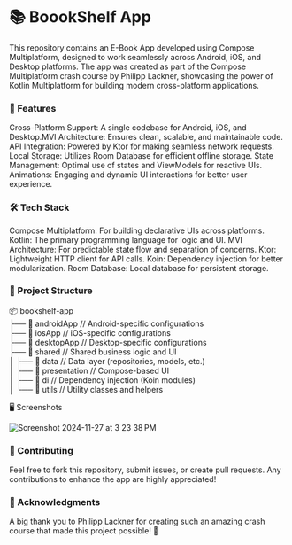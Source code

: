 # 📚 BoookShelf App

This repository contains an E-Book App developed using Compose Multiplatform, designed to work seamlessly across Android, iOS, and Desktop platforms. The app was created as part of the Compose Multiplatform crash course by Philipp Lackner, showcasing the power of Kotlin Multiplatform for building modern cross-platform applications.

### 🚀 Features

Cross-Platform Support: A single codebase for Android, iOS, and Desktop.MVI Architecture:
Ensures clean, scalable, and maintainable code.
API Integration: Powered by Ktor for making seamless network requests.
Local Storage: Utilizes Room Database for efficient offline storage.
State Management: Optimal use of states and ViewModels for reactive UIs.
Animations: Engaging and dynamic UI interactions for better user experience.

### 🛠️ Tech Stack

Compose Multiplatform: For building declarative UIs across platforms.
Kotlin: The primary programming language for logic and UI.
MVI Architecture: For predictable state flow and separation of concerns.
Ktor: Lightweight HTTP client for API calls.
Koin: Dependency injection for better modularization.
Room Database: Local database for persistent storage.

### 📂 Project Structure

📦 bookshelf-app  
├── 📂 androidApp       // Android-specific configurations  
├── 📂 iosApp           // iOS-specific configurations  
├── 📂 desktopApp       // Desktop-specific configurations  
├── 📂 shared            // Shared business logic and UI  
│   ├── 📂 data          // Data layer (repositories, models, etc.)  
│   ├── 📂 presentation            // Compose-based UI  
│   ├── 📂 di            // Dependency injection (Koin modules)  
│   └── 📂 utils         // Utility classes and helpers  

🖥️ Screenshots

![Screenshot 2024-11-27 at 3 23 38 PM](https://github.com/user-attachments/assets/d1ce5b0d-ed40-4a19-917e-23a71b2f7f78)

### 🤝 Contributing

Feel free to fork this repository, submit issues, or create pull requests. Any contributions to enhance the app are highly appreciated!

### 🌟 Acknowledgments

A big thank you to Philipp Lackner for creating such an amazing crash course that made this project possible! 🎉
